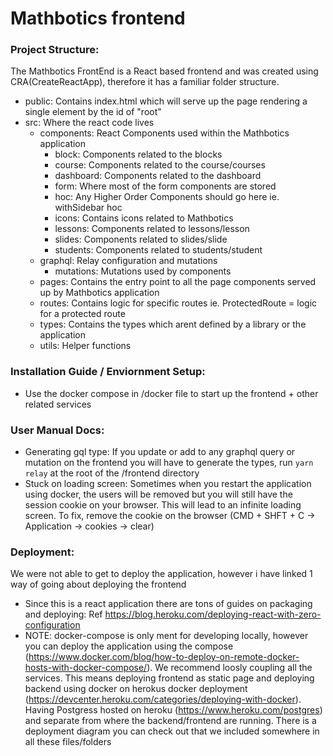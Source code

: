 # Mathbotics frontend

### Project Structure:

The Mathbotics FrontEnd is a React based frontend and was created using CRA(CreateReactApp), therefore it has a familiar folder structure.

- public: Contains index.html which will serve up the page rendering a single element by the id of "root"
- src: Where the react code lives
  - components: React Components used within the Mathbotics application
    - block: Components related to the blocks
    - course: Components related to the course/courses
    - dashboard: Components related to the dashboard
    - form: Where most of the form components are stored
    - hoc: Any Higher Order Components should go here ie. withSidebar hoc
    - icons: Contains icons related to Mathbotics
    - lessons: Components related to lessons/lesson
    - slides: Components related to slides/slide
    - students: Components related to students/student
  - graphql: Relay configuration and mutations
    - mutations: Mutations used by components
  - pages: Contains the entry point to all the page components served up by Mathbotics application
  - routes: Contains logic for specific routes ie. ProtectedRoute = logic for a protected route
  - types: Contains the types which arent defined by a library or the application
  - utils: Helper functions

### Installation Guide / Enviornment Setup:

- Use the docker compose in /docker file to start up the frontend + other related services

### User Manual Docs:

- Generating gql type: If you update or add to any graphql query or mutation on the frontend you will have to generate the types, run `yarn relay` at the root of the /frontend directory
- Stuck on loading screen: Sometimes when you restart the application using docker, the users will be removed but you will still have the session cookie on your browser. This will lead to an infinite loading screen. To fix, remove the cookie on the browser (CMD + SHFT + C -> Application -> cookies -> clear)

### Deployment:

We were not able to get to deploy the application, however i have linked 1 way of going about deploying the frontend

- Since this is a react application there are tons of guides on packaging and deploying: Ref https://blog.heroku.com/deploying-react-with-zero-configuration
- NOTE: docker-compose is only ment for developing locally, however you can deploy the application using the compose (https://www.docker.com/blog/how-to-deploy-on-remote-docker-hosts-with-docker-compose/). We recommend loosly coupling all the services. This means deploying frontend as static page and deploying backend using docker on herokus docker deployment (https://devcenter.heroku.com/categories/deploying-with-docker). Having Postgress hosted on heroku (https://www.heroku.com/postgres) and separate from where the backend/frontend are running. There is a deployment diagram you can check out that we included somewhere in all these files/folders

